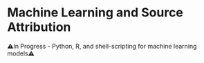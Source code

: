 # Machine Learning and Source Attribution
⚠️In Progress - Python, R, and shell-scripting for machine learning models⚠️
